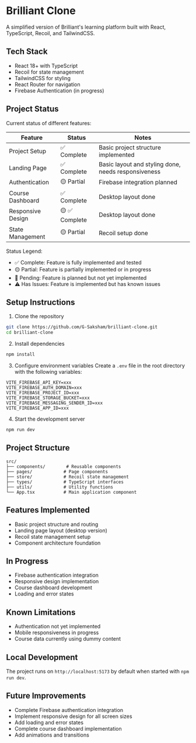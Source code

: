 # Brilliant Clone

A simplified version of Brilliant's learning platform built with React, TypeScript, Recoil, and TailwindCSS.

## Tech Stack

- React 18+ with TypeScript
- Recoil for state management
- TailwindCSS for styling
- React Router for navigation
- Firebase Authentication (in progress)

## Project Status

Current status of different features:

| Feature              | Status      | Notes                               |
|---------------------|-------------|-------------------------------------|
| Project Setup       | ✅ Complete | Basic project structure implemented |
| Landing Page        | ✅ Complete  | Basic layout and styling done, needs responsiveness    |
| Authentication      | 🟡 Partial   | Firebase integration planned        |
| Course Dashboard    | ✅ Complete  | Desktop layout done                  |
| Responsive Design   | 🟡 ✅ Complete  | Desktop layout done                 |
| State Management    | 🟡 Partial  | Recoil setup done                  |

Status Legend:
- ✅ Complete: Feature is fully implemented and tested
- 🟡 Partial: Feature is partially implemented or in progress
- 🔴 Pending: Feature is planned but not yet implemented
- ⚠️ Has Issues: Feature is implemented but has known issues

## Setup Instructions

1. Clone the repository
```bash
git clone https://github.com/G-Saksham/brilliant-clone.git
cd brilliant-clone
```

2. Install dependencies
```bash
npm install
```

3. Configure environment variables
Create a `.env` file in the root directory with the following variables:
```
VITE_FIREBASE_API_KEY=xxx
VITE_FIREBASE_AUTH_DOMAIN=xxx
VITE_FIREBASE_PROJECT_ID=xxx
VITE_FIREBASE_STORAGE_BUCKET=xxx
VITE_FIREBASE_MESSAGING_SENDER_ID=xxx
VITE_FIREBASE_APP_ID=xxx
```

4. Start the development server
```bash
npm run dev
```

## Project Structure

```
src/
├── components/        # Reusable components
├── pages/            # Page components
├── store/            # Recoil state management
├── types/            # TypeScript interfaces
├── utils/            # Utility functions
└── App.tsx           # Main application component
```

## Features Implemented

- Basic project structure and routing
- Landing page layout (desktop version)
- Recoil state management setup
- Component architecture foundation

## In Progress

- Firebase authentication integration
- Responsive design implementation
- Course dashboard development
- Loading and error states

## Known Limitations

- Authentication not yet implemented
- Mobile responsiveness in progress
- Course data currently using dummy content

## Local Development

The project runs on `http://localhost:5173` by default when started with `npm run dev`.

## Future Improvements

- Complete Firebase authentication integration
- Implement responsive design for all screen sizes
- Add loading and error states
- Complete course dashboard implementation
- Add animations and transitions